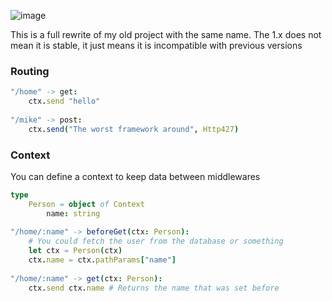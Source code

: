 
![image](https://github.com/ire4ever1190/mike/workflows/Tests/badge.svg)

This is a full rewrite of my old project with the same name.
The 1.x does not mean it is stable, it just means it is incompatible with previous versions


### Routing

```nim
"/home" -> get:
    ctx.send "hello"
    
"/mike" -> post:
    ctx.send("The worst framework around", Http427)
```


### Context
You can define a context to keep data between middlewares

```nim
type
    Person = object of Context
        name: string
        
"/home/:name" -> beforeGet(ctx: Person):
    # You could fetch the user from the database or something
    let ctx = Person(ctx)
    ctx.name = ctx.pathParams["name"]
    
"/home/:name" -> get(ctx: Person):
    ctx.send ctx.name # Returns the name that was set before
```
